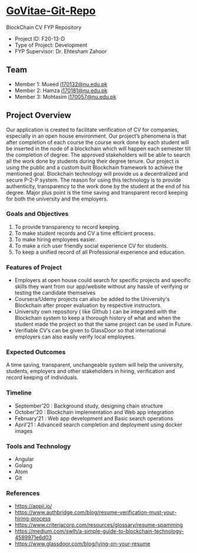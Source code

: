 # [GoVitae-Git-Repo](govitae.herokuapp.com)

BlockChain CV FYP Repository

- Project ID: F20-13-D
- Type of Project: Development
- FYP Supervisor: Dr. Ehtesham Zahoor

## Team
- Member 1: Mueed i170132@nu.edu.pk
- Member 2: Hamza i170181@nu.edu.pk
- Member 3: Mohtasim i170057@nu.edu.pk

## Project Overview
Our application is created to facilitate verification of CV for companies, especially in an open house environment. Our project’s phenomena is that after completion of each course the course work done by each student will be inserted in the node of a blockchain which will happen each semester till the completion of degree. The approved stakeholders will be able to search all the work done by students during their degree tenure. Our project is using the public and a custom built Blockchain framework to achieve the mentioned goal. Blockchain technology will provide us a decentralized and secure P-2-P system. The reason for using this technology is to provide authenticity, transparency to the work done by the student at the end of his degree. Major plus point is the time saving and transparent record keeping for both the university and the employers.
 
### Goals and Objectives
1.	To provide transparency to record keeping.
2.	To make student records and CV a time efficient process.
3.	To make hiring employees easier.
4.	To make a rich user friendly social experience CV for students.
5.	To keep a unified record of all Professional experience and education. 
 
### Features of Project
- Employers at open house could search for specific projects and
specific skills they want from our app/website without any hassle of
verifying or testing the candidate themselves
- Coursera/Udemy projects can also be added to the University's
Blockchain after proper evaluation by respective instructors.
- University own repository ( like Github ) can be integrated with the
Blockchain system to keep a thorough history of what and when the
student made the project so that the same project can be used in
Future.
- Verifiable CV’s can be given to GlassDoor so that international
employers can also easily verify local employees.

### Expected Outcomes
A time saving, transparent, unchangeable system will help the university, students, employers and other stakeholders in hiring, 
verification and record keeping of individuals.
 
### Timeline
- September’20	: 	Background study, designing chain structure
- October’20	: 	Blockchain implementation and Web app integration
- February’21	: 	Web app development and Basic search operations
- April’21	: 	Advanced search completion and deployment using docker images

### Tools and Technology
-	Angular
-	Golang 
-	Atom		
-	Git
 
### References
- https://appii.io/ 
- https://www.authbridge.com/blog/resume-verification-must-your-hiring-process
- https://www.criteriacorp.com/resources/glossary/resume-spamming
- https://medium.com/swlh/a-simple-guide-to-blockchain-technology-4589971e6d03
- https://www.glassdoor.com/blog/lying-on-your-resume
